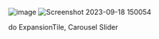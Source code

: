 ![image](https://github.com/Mormputchay/Boot_navigation/assets/128577435/30ba00ef-912e-408f-9415-7c4b4fac47b1)
![Screenshot 2023-09-18 150054](https://github.com/Mormputchay/Boot_navigation/assets/128577435/471f1e44-9756-4d66-822d-424123320d38)

do ExpansionTile, Carousel Slider

